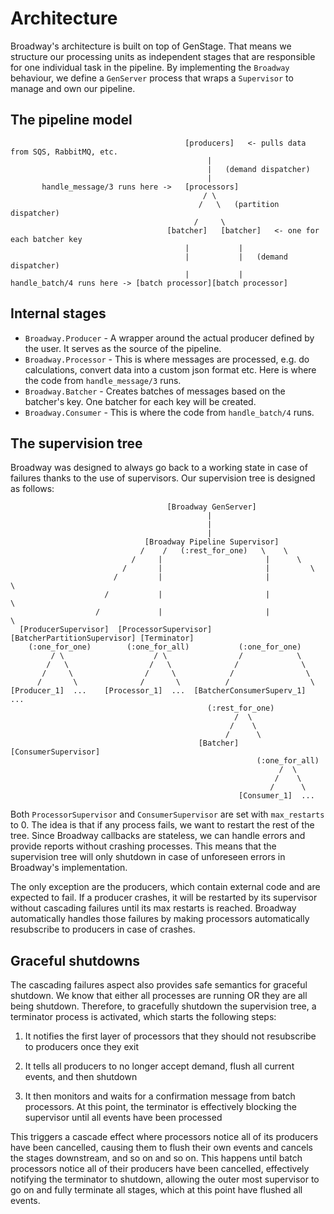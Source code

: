 # Architecture

Broadway's architecture is built on top of GenStage. That means we structure
our processing units as independent stages that are responsible for one
individual task in the pipeline. By implementing the `Broadway` behaviour,
we define a `GenServer` process that wraps a `Supervisor` to manage and
own our pipeline.

## The pipeline model

```asciidoc
                                       [producers]   <- pulls data from SQS, RabbitMQ, etc.
                                            |
                                            |   (demand dispatcher)
                                            |
       handle_message/3 runs here ->   [processors]
                                           / \
                                          /   \   (partition dispatcher)
                                         /     \
                                   [batcher]   [batcher]   <- one for each batcher key
                                       |           |
                                       |           |   (demand dispatcher)
                                       |           |
handle_batch/4 runs here -> [batch processor][batch processor]
```

## Internal stages

  * `Broadway.Producer` - A wrapper around the actual producer defined by
    the user. It serves as the source of the pipeline.
  * `Broadway.Processor` - This is where messages are processed, e.g. do
    calculations, convert data into a custom json format etc. Here is where
    the code from `handle_message/3` runs.
  * `Broadway.Batcher` - Creates batches of messages based on the
    batcher's key. One batcher for each key will be created.
  * `Broadway.Consumer` - This is where the code from `handle_batch/4` runs.

## The supervision tree

Broadway was designed to always go back to a working state in case
of failures thanks to the use of supervisors. Our supervision tree
is designed as follows:

```asciidoc
                                   [Broadway GenServer]
                                            |
                                            |
                                            |
                              [Broadway Pipeline Supervisor]
                             /    /   (:rest_for_one)   \    \
                           /     |                       |      \
                         /       |                       |         \
                       /         |                       |            \
                     /           |                       |               \
                   /             |                       |                  \
  [ProducerSupervisor]  [ProcessorSupervisor] [BatcherPartitionSupervisor] [Terminator]
    (:one_for_one)        (:one_for_all)           (:one_for_one)
         / \                    / \                /            \
        /   \                  /   \              /              \
       /     \                /     \            /                \
      /       \              /       \          /                  \
[Producer_1]  ...    [Processor_1]  ...  [BatcherConsumerSuperv_1]  ...
                                            (:rest_for_one)
                                                  /  \
                                                 /    \
                                                /      \
                                          [Batcher] [ConsumerSupervisor]
                                                       (:one_for_all)
                                                            /  \
                                                           /    \
                                                          /      \
                                                   [Consumer_1]  ...
```


Both `ProcessorSupervisor` and `ConsumerSupervisor` are set with
`max_restarts` to 0. The idea is that if any process fails, we want
to restart the rest of the tree. Since Broadway callbacks are
stateless, we can handle errors and provide reports without crashing
processes. This means that the supervision tree will only shutdown
in case of unforeseen errors in Broadway's implementation.

The only exception are the producers, which contain external code
and are expected to fail. If a producer crashes, it will be restarted
by its supervisor without cascading failures until its max restarts
is reached. Broadway automatically handles those failures by making
processors automatically resubscribe to producers in case of crashes.

## Graceful shutdowns

The cascading failures aspect also provides safe semantics for graceful
shutdown. We know that either all processes are running OR they are all
being shutdown. Therefore, to gracefully shutdown the supervision tree,
a terminator process is activated, which starts the following steps:

  1. It notifies the first layer of processors that they should not
     resubscribe to producers once they exit

  2. It tells all producers to no longer accept demand, flush all
     current events, and then shutdown

  3. It then monitors and waits for a confirmation message from batch
     processors. At this point, the terminator is effectively blocking
     the supervisor until all events have been processed

This triggers a cascade effect where processors notice all of its producers
have been cancelled, causing them to flush their own events and cancels the
stages downstream, and so on and so on. This happens until batch processors
notice all of their producers have been cancelled, effectively notifying the
terminator to shutdown, allowing the outer most supervisor to go on and fully
terminate all stages, which at this point have flushed all events.
